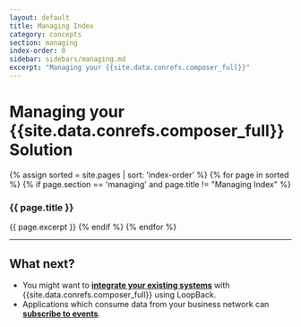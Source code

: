 ```yaml
---
layout: default
title: Managing Index
category: concepts
section: managing
index-order: 0
sidebar: sidebars/managing.md
excerpt: "Managing your {{site.data.conrefs.composer_full}}"
---
```


# Managing your {{site.data.conrefs.composer_full}} Solution

{% assign sorted = site.pages | sort: 'index-order' %}
{% for page in sorted %}
{% if page.section == 'managing' and page.title != "Managing Index" %}
### {{ page.title }}
{{ page.excerpt }}
{% endif %}
{% endfor %}

---

## What next?

* You might want to [**integrate your existing systems**](../integrating/integrating-index.html) with {{site.data.conrefs.composer_full}} using LoopBack.
* Applications which consume data from your business network can [**subscribe to events**](../applications/subscribing-to-events.html).
